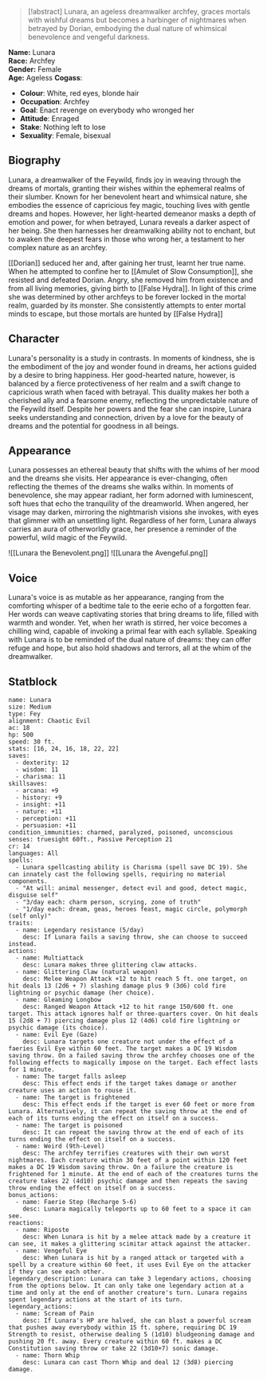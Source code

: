 > [!abstract]
> Lunara, an ageless dreamwalker archfey, graces mortals with wishful dreams but becomes a harbinger of nightmares when betrayed by Dorian, embodying the dual nature of whimsical benevolence and vengeful darkness.

**Name:** Lunara  
**Race:** Archfey  
**Gender:** Female  
**Age:** Ageless
**Cogass**:
- **Colour**: White, red eyes, blonde hair
- **Occupation**: Archfey
- **Goal**: Enact revenge on everybody who wronged her
- **Attitude**: Enraged
- **Stake**: Nothing left to lose
- **Sexuality**: Female, bisexual
## Biography

Lunara, a dreamwalker of the Feywild, finds joy in weaving through the dreams of mortals, granting their wishes within the ephemeral realms of their slumber. Known for her benevolent heart and whimsical nature, she embodies the essence of capricious fey magic, touching lives with gentle dreams and hopes. However, her light-hearted demeanor masks a depth of emotion and power, for when betrayed, Lunara reveals a darker aspect of her being. She then harnesses her dreamwalking ability not to enchant, but to awaken the deepest fears in those who wrong her, a testament to her complex nature as an archfey.

[[Dorian]] seduced her and, after gaining her trust, learnt her true name. When he attempted to confine her to [[Amulet of Slow Consumption]], she resisted and defeated Dorian. Angry, she removed him from existence and from all living memories, giving birth to [[False Hydra]]. In light of this crime she was determined by other archfeys to be forever locked in the mortal realm, guarded by its monster. She consistently attempts to enter mortal minds to escape, but those mortals are hunted by [[False Hydra]]
## Character
Lunara's personality is a study in contrasts. In moments of kindness, she is the embodiment of the joy and wonder found in dreams, her actions guided by a desire to bring happiness. Her good-hearted nature, however, is balanced by a fierce protectiveness of her realm and a swift change to capricious wrath when faced with betrayal. This duality makes her both a cherished ally and a fearsome enemy, reflecting the unpredictable nature of the Feywild itself. Despite her powers and the fear she can inspire, Lunara seeks understanding and connection, driven by a love for the beauty of dreams and the potential for goodness in all beings.
## Appearance
Lunara possesses an ethereal beauty that shifts with the whims of her mood and the dreams she visits. Her appearance is ever-changing, often reflecting the themes of the dreams she walks within. In moments of benevolence, she may appear radiant, her form adorned with luminescent, soft hues that echo the tranquility of the dreamworld. When angered, her visage may darken, mirroring the nightmarish visions she invokes, with eyes that glimmer with an unsettling light. Regardless of her form, Lunara always carries an aura of otherworldly grace, her presence a reminder of the powerful, wild magic of the Feywild.

![[Lunara the Benevolent.png]]
![[Lunara the Avengeful.png]]
## Voice
Lunara's voice is as mutable as her appearance, ranging from the comforting whisper of a bedtime tale to the eerie echo of a forgotten fear. Her words can weave captivating stories that bring dreams to life, filled with warmth and wonder. Yet, when her wrath is stirred, her voice becomes a chilling wind, capable of invoking a primal fear with each syllable. Speaking with Lunara is to be reminded of the dual nature of dreams: they can offer refuge and hope, but also hold shadows and terrors, all at the whim of the dreamwalker.
## Statblock
```statblock
name: Lunara
size: Medium
type: Fey
alignment: Chaotic Evil
ac: 18
hp: 500
speed: 30 ft.
stats: [16, 24, 16, 18, 22, 22]
saves:
  - dexterity: 12
  - wisdom: 11
  - charisma: 11
skillsaves:
  - arcana: +9
  - history: +9
  - insight: +11
  - nature: +11
  - perception: +11
  - persuasion: +11
condition_immunities: charmed, paralyzed, poisoned, unconscious
senses: truesight 60ft., Passive Perception 21
cr: 14
languages: All
spells:
  - Lunara spellcasting ability is Charisma (spell save DC 19). She can innately cast the following spells, requiring no material components.
  - "At will: animal messenger, detect evil and good, detect magic, disguise self"
  - "3/day each: charm person, scrying, zone of truth"
  - "1/day each: dream, geas, heroes feast, magic circle, polymorph (self only)"
traits:
  - name: Legendary resistance (5/day)
    desc: If Lunara fails a saving throw, she can choose to succeed instead.
actions:
  - name: Multiattack
    desc: Lunara makes three glittering claw attacks.
  - name: Glittering Claw (natural weapon)
    desc: Melee Weapon Attack +12 to hit reach 5 ft. one target, on hit deals 13 (2d6 + 7) slashing damage plus 9 (3d6) cold fire lightning or psychic damage (her choice).
  - name: Gleaming Longbow
    desc: Ranged Weapon Attack +12 to hit range 150/600 ft. one target. This attack ignores half or three-quarters cover. On hit deals 15 (2d8 + 7) piercing damage plus 12 (4d6) cold fire lightning or psychic damage (its choice).
  - name: Evil Eye (Gaze)
    desc: Lunara targets one creature not under the effect of a faeries Evil Eye within 60 feet. The target makes a DC 19 Wisdom saving throw. On a failed saving throw the archfey chooses one of the following effects to magically impose on the target. Each effect lasts for 1 minute.
  - name: The target falls asleep
    desc: This effect ends if the target takes damage or another creature uses an action to rouse it.
  - name: The target is frightened
    desc: This effect ends if the target is ever 60 feet or more from Lunara. Alternatively, it can repeat the saving throw at the end of each of its turns ending the effect on itself on a success.
  - name: The target is poisoned
    desc: It can repeat the saving throw at the end of each of its turns ending the effect on itself on a success.
  - name: Weird (9th-Level)
    desc: The archfey terrifies creatures with their own worst nightmares. Each creature within 30 feet of a point within 120 feet makes a DC 19 Wisdom saving throw. On a failure the creature is frightened for 1 minute. At the end of each of the creatures turns the creature takes 22 (4d10) psychic damage and then repeats the saving throw ending the effect on itself on a success.
bonus_actions:
  - name: Faerie Step (Recharge 5-6)
    desc: Lunara magically teleports up to 60 feet to a space it can see.
reactions:
  - name: Riposte
    desc: When Lunara is hit by a melee attack made by a creature it can see, it makes a glittering scimitar attack against the attacker.
  - name: Vengeful Eye
    desc: When Lunara is hit by a ranged attack or targeted with a spell by a creature within 60 feet, it uses Evil Eye on the attacker if they can see each other.
legendary_description: Lunara can take 3 legendary actions, choosing from the options below. It can only take one legendary action at a time and only at the end of another creature's turn. Lunara regains spent legendary actions at the start of its turn.
legendary_actions:
  - name: Scream of Pain
    desc: If Lunara's HP are halved, she can blast a powerful scream that pushes away everybody within 15 ft. sphere, requiring DC 19 Strength to resist, otherwise dealing 5 (1d10) bludgeoning damage and pushing 20 ft. away. Every creature within 60 ft. makes a DC Constitution saving throw or take 22 (3d10+7) sonic damage.
  - name: Thorn Whip
    desc: Lunara can cast Thorn Whip and deal 12 (3d8) piercing damage.
```
